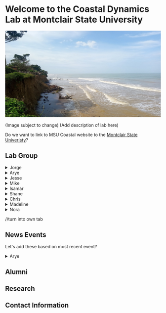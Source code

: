 # Welcome to the Coastal Dynamics Lab at Montclair State University

![Image of Coast](Images/Test.jpg)


(Image subject to change)
(Add description of lab here)

Do we want to link to MSU Coastal website to the [Montclair State Univeristy](https://www.montclair.edu/)?



## Lab Group
<details>
<summary>Jorge</summary>

Jorge's bio.

</details>

<details>
<summary>Arye</summary>

Arye's bio.  
* [Link to Personal Site](https://aryejanoff.wixsite.com/personalwebsite)
* Twitter Account [@geomorpharye](https://twitter.com/geomorpharye)
* [Research Gate](https://www.researchgate.net/profile/Arye_Janoff)
</details>

<details>
<summary>Jesse</summary>

Jesse's bio.

</details>

<details>
<summary>Mike</summary>

Mike's bio.

</details>

<details>
<summary>Isamar</summary>

Isamar's bio.

</details>

<details>
<summary>Shane</summary>

Shane's bio.

</details>

<details>
<summary>Chris</summary>

Chris' bio.

</details>

<details>
<summary>Madeline</summary>

Madeline's bio.

</details>

<details>
<summary>Nora</summary>

Nora's bio.

</details>




//turn into own tab
## News Events
Let's add these based on most recent event?
<details>
<summary>Arye</summary>
<br>
Arye (Knauss Fellow)
</details>


## Alumni

## Research 

## Contact Information




